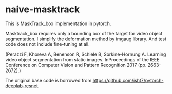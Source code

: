 # naive-masktrack

This is MaskTrack_box implementation in pytorch.

Masktrack_box requires only a bounding box of the target for video object segmentation.
I simplify the deformation method by imgaug library.
And test code does not include fine-tuning at all.

(Perazzi F, Khoreva A, Benenson R, Schiele B, Sorkine-Hornung A. Learning video object segmentation from static images. InProceedings of the IEEE Conference on Computer Vision and Pattern Recognition 2017 (pp. 2663-2672).)



The original base code is borrowed from https://github.com/isht7/pytorch-deeplab-resnet.
